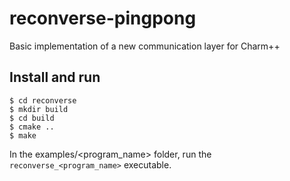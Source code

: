 # reconverse-pingpong
Basic implementation of a new communication layer for Charm++

## Install and run

```
$ cd reconverse
$ mkdir build
$ cd build
$ cmake ..
$ make
```

In the examples/<program_name> folder, run the `reconverse_<program_name>` executable.
